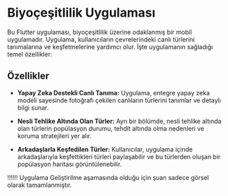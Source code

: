 # Biyoçeşitlilik Uygulaması

Bu Flutter uygulaması, biyoçeşitlilik üzerine odaklanmış bir mobil uygulamadır. Uygulama, kullanıcıların çevrelerindeki canlı türlerini tanımalarına ve keşfetmelerine yardımcı olur. İşte uygulamanın sağladığı temel özellikler:

## Özellikler

- **Yapay Zeka Destekli Canlı Tanıma:** Uygulama, entegre yapay zeka modeli sayesinde fotoğrafı çekilen canlıların türlerini tanımlar ve detaylı bilgi sunar.
  
- **Nesli Tehlike Altında Olan Türler:** Ayrı bir bölümde, nesli tehlike altında olan türlerin popülasyon durumu, tehdit altında olma nedenleri ve koruma stratejileri yer alır.
  
- **Arkadaşlarla Keşfedilen Türler:** Kullanıcılar, uygulama içinde arkadaşlarıyla keşfettikleri türleri paylaşabilir ve bu türlerden oluşan bir popülasyon haritası görüntülenebilir.

!!!!!! Uygulama Geliştirilme aşamasında olduğu için şuan sadece görsel olarak tamamlanmıştır.


